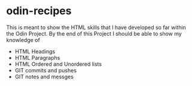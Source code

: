 # odin-recipes

This is meant to show the HTML skills that I have developed so far within the Odin Project.  By the end of this Project I should be able to show my knowledge of 

 - HTML Headings
 - HTML Paragraphs
 - HTML Ordered and Unordered lists
 - GIT commits and pushes
 - GIT notes and messges